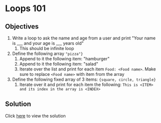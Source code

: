# Loops 101

## Objectives

1. Write a loop to ask the name and age from a user and print "Your name is ___ and your age is ___ years old"
   1. This should be infinite loop
2. Define the following array `"pizza"}`
   1. Append to it the following item: "hamburger"
   2. Append to it the following item: "salad"
   3. Iterate over the list and print for each item `Food: <Food name>`. Make sure to replace `<Food name>` with item from the array
3. Define the following fixed array of 3 items: `{square, circle, triangle}`
   1. Iterate over it and print for each item the following: `This is <ITEM> and its index in the array is <INDEX>`


## Solution

Click [here](solution.md) to view the solution